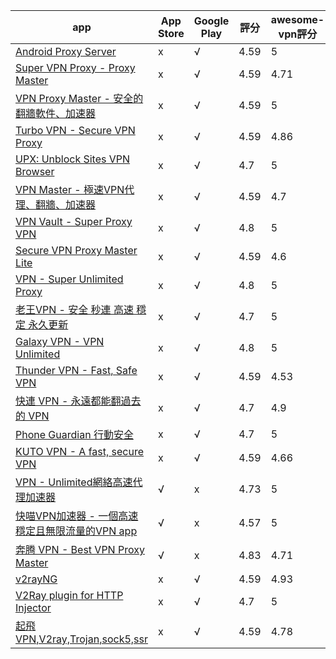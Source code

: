 |app|App Store|Google Play| 評分 | awesome-vpn評分 |
|---|---|---|---|---|
|[Android Proxy Server](https://play.google.com/store/apps/details?id=cn.adonet.proxyevery&hl=zh-tw&gl=hk)|x|√|4.59|5|
|[Super VPN Proxy - Proxy Master](https://play.google.com/store/apps/details?id=com.free.vpn.proxy.master.app&hl=zh-tw&gl=hk)|x|√|4.59|4.71|
|[VPN Proxy Master - 安全的翻牆軟件、加速器](https://play.google.com/store/apps/details?id=free.vpn.unblock.proxy.vpn.master.pro&hl=zh-tw&gl=hk)|x|√|4.59|5|
|[Turbo VPN - Secure VPN Proxy](https://play.google.com/store/apps/details?id=free.vpn.unblock.proxy.turbovpn&hl=zh-tw&gl=hk)|x|√|4.59|4.86|
|[UPX: Unblock Sites VPN Browser](https://play.google.com/store/apps/details?id=net.upx.proxy.browser&hl=zh-tw&gl=hk)|x|√|4.7|5|
|[VPN Master - 極速VPN代理、翻牆、加速器](https://play.google.com/store/apps/details?id=free.vpn.unblock.proxy.vpnmaster&hl=zh-tw&gl=hk)|x|√|4.59|4.7|
|[VPN Vault - Super Proxy VPN](https://play.google.com/store/apps/details?id=com.appsverse.avvpn&hl=zh-tw&gl=hk)|x|√|4.8|5|
|[Secure VPN Proxy Master Lite](https://play.google.com/store/apps/details?id=free.vpn.unblock.fast.proxy.vpn.master.pro.lite&hl=zh-tw&gl=hk)|x|√|4.59|4.6|
|[VPN - Super Unlimited Proxy](https://play.google.com/store/apps/details?id=com.free.vpn.super.hotspot.open&hl=zh-tw&gl=hk)|x|√|4.8|5|
|[老王VPN - 安全 秒連 高速 穩定 永久更新](https://play.google.com/store/apps/details?id=com.sticktoit&hl=zh-tw&gl=hk)|x|√|4.7|5|
|[Galaxy VPN - VPN Unlimited](https://play.google.com/store/apps/details?id=com.galaxylab.ss&hl=zh-tw&gl=hk)|x|√|4.8|5|
|[Thunder VPN - Fast, Safe VPN](https://play.google.com/store/apps/details?id=com.fast.free.unblock.thunder.vpn&hl=zh-tw&gl=hk)|x|√|4.59|4.53|
|[快連 VPN - 永遠都能翻過去的 VPN](https://play.google.com/store/apps/details?id=world.letsgo.booster.android.pro&hl=zh-tw&gl=hk)|x|√|4.7|4.9|
|[Phone Guardian 行動安全](https://play.google.com/store/apps/details?id=com.distimo.phoneguardian&hl=zh-tw&gl=hk)|x|√|4.7|5|
|[KUTO VPN - A fast, secure VPN](https://play.google.com/store/apps/details?id=com.kuto.vpn&hl=zh-tw&gl=hk)|x|√|4.59|4.66|
|[VPN - Unlimited網絡高速代理加速器](https://apps.apple.com/hk/app/id1370293473?l=zh-tw)|√|x|4.73|5|
|[快喵VPN加速器 - 一個高速穩定且無限流量的VPN app](https://apps.apple.com/hk/app/id1134784923?l=zh-tw)|√|x|4.57|5|
|[奔腾 VPN - Best VPN Proxy Master](https://apps.apple.com/hk/app/id1113245013?l=zh-tw)|√|x|4.83|4.71|
|[v2rayNG](https://play.google.com/store/apps/details?id=com.v2ray.ang&hl=zh-tw&gl=hk)|x|√|4.59|4.93|
|[V2Ray plugin for HTTP Injector](https://play.google.com/store/apps/details?id=com.evozi.injector.plugin.v2ray&hl=zh-tw&gl=hk)|x|√|4.7|5|
|[起飛VPN,V2ray,Trojan,sock5,ssr](https://play.google.com/store/apps/details?id=com.ambrose.overwall&hl=zh-tw&gl=hk)|x|√|4.59|4.78|
